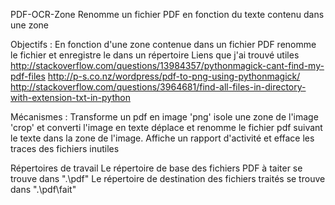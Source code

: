 PDF-OCR-Zone
Renomme un fichier PDF en fonction du texte contenu dans une zone

Objectifs  : En fonction d'une zone contenue dans un fichier PDF renomme le fichier et enregistre le dans un répertoire
Liens que j'ai trouvé utiles
  http://stackoverflow.com/questions/13984357/pythonmagick-cant-find-my-pdf-files
  http://p-s.co.nz/wordpress/pdf-to-png-using-pythonmagick/
  http://stackoverflow.com/questions/3964681/find-all-files-in-directory-with-extension-txt-in-python

Mécanismes : Transforme un pdf en image 'png' isole une zone de l'image 'crop' et converti l'image en texte
             déplace et renomme le fichier pdf suivant le texte dans la zone de l'image. 
             Affiche un rapport d'activité et efface les traces des fichiers inutiles

Répertoires de travail
Le répertoire de base des fichiers PDF à taiter se trouve dans ".\pdf"
Le répertoire de destination des fichiers traités se trouve dans ".\pdf\fait"

